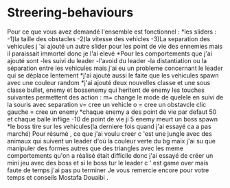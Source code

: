 # Streering-behaviours
Pour ce que vous avez demandé l'ensemble est fonctionnel :
*les sliders :
-1)la taille des obstacles
-2)la vitesse des vehicles
-3)La separation des vehicules 
j 'ai ajouté un autre slider pour les point de vie des ennemies mais il paraissait immortel donc je l'ai elevé
*Pour les comportements que j'ai ajouté sont 
-les suivi du leader
-l'avoid du leader 
-la distantiation ou la séparation entre les vehicules 
mais j'ai eu un probleme concernant le leader qui se déplace lentement
*j'ai ajouté aussi le faite que les vehicules spawn avec une couleur random 
*j'ai ajouté deux nouvelles classe et une sous classe bullet, enemy et bossenemy qui heritent de enemy
les touches suivantes permettent des action : 
m= change le mode de quelele en suivi de la souris avec separation 
v= cree un vehicle 
o = cree un obstavcle
clic gauche = cree un enemy
*chaque enemy a des point de vie par defaut 50 et chaque balle inflige -10 de point de vie ji 5 enemy meurt un boss spawn
*le boss tire sur les vehicules(la derniere fois quand j'ai essayé ca a pas marché)
Pour résumé , ce que j'ai voulu creer c 'est une jungle avec des animaux qui suivent un leader d'où la couleur verte du bg maix j'ai su que manipuler des formes autres que des triangles avec les meme comportements qu'on a réalisé était difficile
donc j'ai essayé de créer un mini jeu avec des boss et si le boss tur le leader c ' est game over mais faute de temps j'ai pas pu terminer
Je vous remercie encore pour votre temps et conseils 
Mostafa Douaibi .
